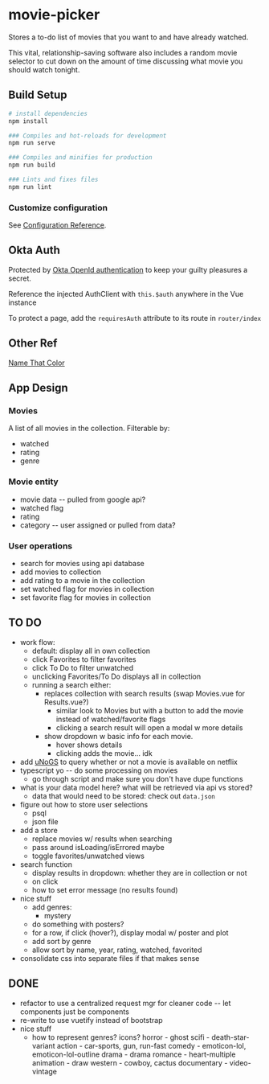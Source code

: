 # movie-picker

 Stores a to-do list of movies that you want to and have already watched.

 This vital, relationship-saving software also includes a random movie selector to cut down on the amount of time discussing what movie you should watch tonight. 

## Build Setup

``` bash
# install dependencies
npm install

### Compiles and hot-reloads for development
npm run serve

### Compiles and minifies for production
npm run build

### Lints and fixes files
npm run lint
```

### Customize configuration
See [Configuration Reference](https://cli.vuejs.org/config/).


## Okta Auth
Protected by [Okta OpenId authentication](https://developer.okta.com/blog/2018/02/15/build-crud-app-vuejs-node) to keep your guilty pleasures a secret.

Reference the injected AuthClient with `this.$auth` anywhere in the Vue instance

To protect a page, add the `requiresAuth` attribute to its route in `router/index`


## Other Ref
[Name That Color](http://chir.ag/projects/name-that-color/#42853E)



## App Design

### Movies
A list of all movies in the collection. Filterable by:
* watched
* rating
* genre

### Movie entity
* movie data -- pulled from google api?
* watched flag
* rating
* category -- user assigned or pulled from data?

### User operations
* search for movies using api database
* add movies to collection
* add rating to a movie in the collection
* set watched flag for movies in collection
* set favorite flag for movies in collection


## TO DO
* work flow: 
    - default: display all in own collection
    - click Favorites to filter favorites
    - click To Do to filter unwatched
    - unclicking Favorites/To Do displays all in collection
    - running a search either:
        * replaces collection with search results (swap Movies.vue for Results.vue?)
            - similar look to Movies but with a button to add the movie instead of watched/favorite flags
            - clicking a search result will open a modal w more details
        * show dropdown w basic info for each movie. 
            - hover shows details 
            - clicking adds the movie... idk
* add [uNoGS](https://rapidapi.com/unogs/api/unogs) to query whether or not a movie is available on netflix
* typescript yo -- do some processing on movies
    - go through script and make sure you don't have dupe functions
* what is your data model here? what will be retrieved via api vs stored?
    - data that would need to be stored: check out `data.json`
* figure out how to store user selections
    - psql
    - json file
* add a store
    - replace movies w/ results when searching
    - pass around isLoading/isErrored maybe 
    - toggle favorites/unwatched views
* search function
    - display results in dropdown: whether they are in collection or not
    - on click
    - how to set error message (no results found)    
* nice stuff
    - add genres: 
        * mystery
    - do something with posters?
    - for a row, if click (hover?), display modal w/ poster and plot
    - add sort by genre
    - allow sort by name, year, rating, watched, favorited
* consolidate css into separate files if that makes sense


## DONE
* refactor to use a centralized request mgr for cleaner code -- let components just be components
* re-write to use vuetify instead of bootstrap
* nice stuff
    - how to represent genres? icons?
        horror - ghost
        scifi - death-star-variant
        action - car-sports, gun, run-fast 
        comedy - emoticon-lol, emoticon-lol-outline
        drama - drama
        romance - heart-multiple
        animation - draw
        western - cowboy, cactus
        documentary - video-vintage